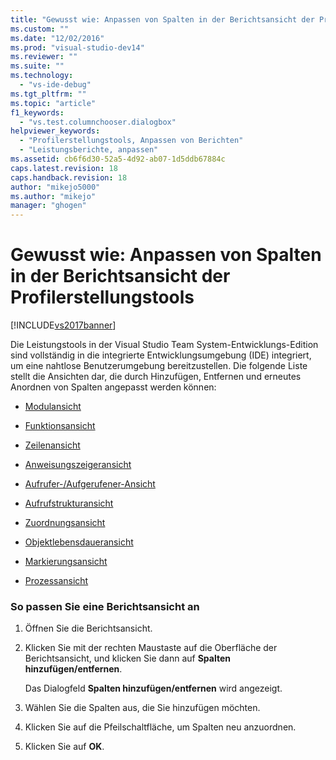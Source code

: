 ```yaml
---
title: "Gewusst wie: Anpassen von Spalten in der Berichtsansicht der Profilerstellungstools | Microsoft Docs"
ms.custom: ""
ms.date: "12/02/2016"
ms.prod: "visual-studio-dev14"
ms.reviewer: ""
ms.suite: ""
ms.technology: 
  - "vs-ide-debug"
ms.tgt_pltfrm: ""
ms.topic: "article"
f1_keywords: 
  - "vs.test.columnchooser.dialogbox"
helpviewer_keywords: 
  - "Profilerstellungstools, Anpassen von Berichten"
  - "Leistungsberichte, anpassen"
ms.assetid: cb6f6d30-52a5-4d92-ab07-1d5ddb67884c
caps.latest.revision: 18
caps.handback.revision: 18
author: "mikejo5000"
ms.author: "mikejo"
manager: "ghogen"
---
```

# Gewusst wie: Anpassen von Spalten in der Berichtsansicht der Profilerstellungstools
[!INCLUDE[vs2017banner](../code-quality/includes/vs2017banner.md)]

Die Leistungstools in der Visual Studio Team System\-Entwicklungs\-Edition sind vollständig in die integrierte Entwicklungsumgebung \(IDE\) integriert, um eine nahtlose Benutzerumgebung bereitzustellen.  Die folgende Liste stellt die Ansichten dar, die durch Hinzufügen, Entfernen und erneutes Anordnen von Spalten angepasst werden können:  
  
-   [Modulansicht](../profiling/modules-view.md)  
  
-   [Funktionsansicht](../profiling/functions-view.md)  
  
-   [Zeilenansicht](../profiling/lines-view.md)  
  
-   [Anweisungszeigeransicht](../profiling/instruction-pointers-ips-view.md)  
  
-   [Aufrufer\-\/Aufgerufener\-Ansicht](../profiling/caller-callee-view.md)  
  
-   [Aufrufstrukturansicht](../profiling/call-tree-view.md)  
  
-   [Zuordnungsansicht](../profiling/dotnet-memory-allocations-view.md)  
  
-   [Objektlebensdaueransicht](../profiling/object-lifetime-view.md)  
  
-   [Markierungsansicht](../profiling/marks-view.md)  
  
-   [Prozessansicht](../profiling/process-view.md)  
  
### So passen Sie eine Berichtsansicht an  
  
1.  Öffnen Sie die Berichtsansicht.  
  
2.  Klicken Sie mit der rechten Maustaste auf die Oberfläche der Berichtsansicht, und klicken Sie dann auf **Spalten hinzufügen\/entfernen**.  
  
     Das Dialogfeld **Spalten hinzufügen\/entfernen** wird angezeigt.  
  
3.  Wählen Sie die Spalten aus, die Sie hinzufügen möchten.  
  
4.  Klicken Sie auf die Pfeilschaltfläche, um Spalten neu anzuordnen.  
  
5.  Klicken Sie auf **OK**.
